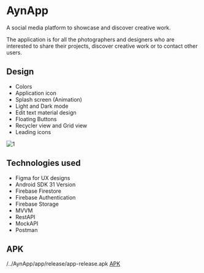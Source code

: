 # **AynApp**
A social media platform to showcase and discover creative work.

The application is for all the photographers and designers who are interested to share their projects, discover creative work or to contact other users.


## Design
- Colors
- Application icon
- Splash screen (Animation)
- Light and Dark mode
- Edit text material design
- Floating Buttons
- Recycler view and Grid view
- Leading icons

<img src="https://i.ibb.co/dgMjk4k/1.png" alt="1" border="0">

## Technologies used
- Figma for UX designs
- Android SDK 31 Version
- Firebase Firestore
- Firebase Authentication
- Firebase Storage
- MVVM
- RestAPI
- MockAPI
- Postman

## APK
/../AynApp/app/release/app-release.apk
[APK](AynApp/app/release/app-release.apk)
